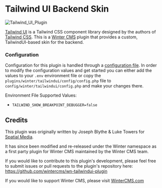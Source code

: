 # Tailwind UI Backend Skin

![Tailwind_UI_Plugin](https://user-images.githubusercontent.com/7253840/176566244-ff859f12-77a5-465e-9462-6380a47652a6.png)

[Tailwind UI](https://tailwindui.com/) is a Tailwind CSS component library designed by the authors of [Tailwind CSS](https://tailwindcss.com/). This is a [Winter CMS](https://wintercms.com) plugin that provides a custom, TailwindUI-based skin for the backend.

### Configuration

Configuration for this plugin is handled through a [configuration file](https://wintercms.com/docs/plugin/settings#file-configuration). In order to modify the configuration values and get started you can either add the values to your `.env` environment file or copy the `plugins/winter/tailwindui/config/config.php` file to `config/winter/tailwindui/config.php` and make your changes there.

Environment File Supported Values:
- `TAILWIND_SHOW_BREAKPOINT_DEBUGGER=false`

## Credits
This plugin was originally written by Joseph Blythe & Luke Towers for [Spatial Media](https://spatialmedia.io).

It has since been modified and re-released under the Winter namespace as a first party plugin for Winter CMS maintained by the Winter CMS team.

If you would like to contribute to this plugin's development, please feel free to submit issues or pull requests to the plugin's repository here: https://github.com/wintercms/wn-tailwindui-plugin

If you would like to support Winter CMS, please visit [WinterCMS.com](https://wintercms.com/support)
